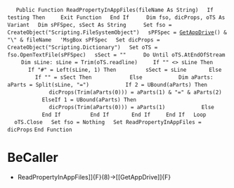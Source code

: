 &nbsp;&nbsp;&nbsp;&nbsp;
`Public Function ReadPropertyInAppFiles(fileName As String)`
&nbsp;&nbsp;&nbsp;&nbsp;`If testing Then`
&nbsp;&nbsp;&nbsp;&nbsp;&nbsp;&nbsp;&nbsp;&nbsp;`Exit Function`
&nbsp;&nbsp;&nbsp;&nbsp;`End If`
&nbsp;&nbsp;&nbsp;&nbsp;
&nbsp;&nbsp;&nbsp;&nbsp;`Dim fso, dicProps, oTS As Variant`
&nbsp;&nbsp;&nbsp;&nbsp;`Dim sPFSpec, sSect As String`
&nbsp;&nbsp;&nbsp;&nbsp;
&nbsp;&nbsp;&nbsp;&nbsp;`Set fso = CreateObject("Scripting.FileSystemObject")`
&nbsp;&nbsp;&nbsp;&nbsp;`sPFSpec = `[`GetAppDrive`](GetAppDrive)`() & "\" & fileName`
&nbsp;&nbsp;&nbsp;&nbsp;`'MsgBox sPFSpec`
&nbsp;&nbsp;&nbsp;&nbsp;`Set dicProps = CreateObject("Scripting.Dictionary")`
&nbsp;&nbsp;&nbsp;&nbsp;`Set oTS = fso.OpenTextFile(sPFSpec)`
&nbsp;&nbsp;&nbsp;&nbsp;`sSect = ""`
&nbsp;&nbsp;&nbsp;&nbsp;
&nbsp;&nbsp;&nbsp;&nbsp;`Do Until oTS.AtEndOfStream`
&nbsp;&nbsp;&nbsp;&nbsp;&nbsp;&nbsp;&nbsp;&nbsp;`Dim sLine: sLine = Trim(oTS.readline)`
&nbsp;&nbsp;&nbsp;&nbsp;&nbsp;&nbsp;&nbsp;&nbsp;`If "" <> sLine Then`
&nbsp;&nbsp;&nbsp;&nbsp;&nbsp;&nbsp;&nbsp;&nbsp;&nbsp;&nbsp;&nbsp;&nbsp;`If "#" = Left(sLine, 1) Then`
&nbsp;&nbsp;&nbsp;&nbsp;&nbsp;&nbsp;&nbsp;&nbsp;&nbsp;&nbsp;&nbsp;&nbsp;&nbsp;&nbsp;&nbsp;&nbsp;`sSect = sLine`
&nbsp;&nbsp;&nbsp;&nbsp;&nbsp;&nbsp;&nbsp;&nbsp;&nbsp;&nbsp;&nbsp;&nbsp;`Else`
&nbsp;&nbsp;&nbsp;&nbsp;&nbsp;&nbsp;&nbsp;&nbsp;&nbsp;&nbsp;&nbsp;&nbsp;&nbsp;&nbsp;&nbsp;&nbsp;`If "" = sSect Then`
&nbsp;&nbsp;&nbsp;&nbsp;
&nbsp;&nbsp;&nbsp;&nbsp;&nbsp;&nbsp;&nbsp;&nbsp;&nbsp;&nbsp;&nbsp;&nbsp;&nbsp;&nbsp;&nbsp;&nbsp;`Else`
&nbsp;&nbsp;&nbsp;&nbsp;&nbsp;&nbsp;&nbsp;&nbsp;&nbsp;&nbsp;&nbsp;&nbsp;&nbsp;&nbsp;&nbsp;&nbsp;&nbsp;&nbsp;&nbsp;&nbsp;`Dim aParts: aParts = Split(sLine, "=")`
&nbsp;&nbsp;&nbsp;&nbsp;&nbsp;&nbsp;&nbsp;&nbsp;&nbsp;&nbsp;&nbsp;&nbsp;&nbsp;&nbsp;&nbsp;&nbsp;&nbsp;&nbsp;&nbsp;&nbsp;`If 2 = UBound(aParts) Then`
&nbsp;&nbsp;&nbsp;&nbsp;&nbsp;&nbsp;&nbsp;&nbsp;&nbsp;&nbsp;&nbsp;&nbsp;&nbsp;&nbsp;&nbsp;&nbsp;&nbsp;&nbsp;&nbsp;&nbsp;&nbsp;&nbsp;&nbsp;&nbsp;`dicProps(Trim(aParts(0))) = aParts(1) & "=" & aParts(2)`
&nbsp;&nbsp;&nbsp;&nbsp;&nbsp;&nbsp;&nbsp;&nbsp;&nbsp;&nbsp;&nbsp;&nbsp;&nbsp;&nbsp;&nbsp;&nbsp;&nbsp;&nbsp;&nbsp;&nbsp;`ElseIf 1 = UBound(aParts) Then`
&nbsp;&nbsp;&nbsp;&nbsp;&nbsp;&nbsp;&nbsp;&nbsp;&nbsp;&nbsp;&nbsp;&nbsp;&nbsp;&nbsp;&nbsp;&nbsp;&nbsp;&nbsp;&nbsp;&nbsp;&nbsp;&nbsp;&nbsp;&nbsp;`dicProps(Trim(aParts(0))) = aParts(1)`
&nbsp;&nbsp;&nbsp;&nbsp;&nbsp;&nbsp;&nbsp;&nbsp;&nbsp;&nbsp;&nbsp;&nbsp;&nbsp;&nbsp;&nbsp;&nbsp;&nbsp;&nbsp;&nbsp;&nbsp;`Else`
&nbsp;&nbsp;&nbsp;&nbsp;&nbsp;&nbsp;&nbsp;&nbsp;&nbsp;&nbsp;&nbsp;&nbsp;&nbsp;&nbsp;&nbsp;&nbsp;&nbsp;&nbsp;&nbsp;&nbsp;`End If`
&nbsp;&nbsp;&nbsp;&nbsp;&nbsp;&nbsp;&nbsp;&nbsp;&nbsp;&nbsp;&nbsp;&nbsp;&nbsp;&nbsp;&nbsp;&nbsp;`End If`
&nbsp;&nbsp;&nbsp;&nbsp;&nbsp;&nbsp;&nbsp;&nbsp;&nbsp;&nbsp;&nbsp;&nbsp;`End If`
&nbsp;&nbsp;&nbsp;&nbsp;&nbsp;&nbsp;&nbsp;&nbsp;`End If`
&nbsp;&nbsp;&nbsp;&nbsp;`Loop`
&nbsp;&nbsp;&nbsp;&nbsp;`oTS.Close`
&nbsp;&nbsp;&nbsp;&nbsp;`Set fso = Nothing`
&nbsp;&nbsp;&nbsp;&nbsp;`Set ReadPropertyInAppFiles = dicProps`
`End Function`


# BeCaller
- ReadPropertyInAppFiles]]{F}(8)->[[GetAppDrive]]{F}

